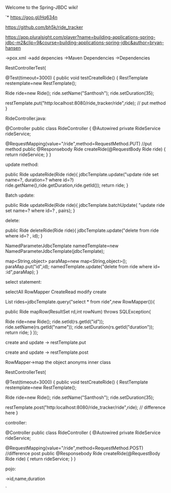 Welcome to the Spring-JBDC wiki!

`* https://goo.gl/Hq634n

https://github.com/bh5k/ride_tracker

https://app.pluralsight.com/player?name=building-applications-spring-jdbc-m2&clip=9&course=building-applications-spring-jdbc&author=bryan-hansen

->pox.xml
->add depencies
->Maven Dependencies
->Dependencies

RestControllerTest{

@Test(timeout=3000)
{
public void testCreateRide()
{
RestTemplate restemplate=new RestTemplate();

Ride ride=new Ride();
ride.setName("Santhosh");
ride.setDuration(35);

restTemplate.put("http:localhost:8080/ride_tracker/ride",ride);  // put method
}



RideController.java:

@Controller
public class RideController
{
@Autowired
private RideService rideService;

@RequestMapping(value="/ride",method=RequestMethod.PUT)   //put method
public @Responsebody Ride createRide(@RequestBody Ride ride)
{
return rideService;
}
}

update method:

public Ride updateRide(Ride ride){
jdbcTemplate.update("update ride set name=?, duration=? where id=?)
ride.getName(),ride.getDuration,ride.getId());
return ride;
}

Batch update:

public Ride updateRide(Ride ride){
jdbcTemplate.batchUpdate(
"update ride set name=? where id=? , pairs);
}

delete:

public Ride deleteRide(Ride ride){
jdbcTemplate.update("delete from ride where id=? , id);
}

NamedParameterJdbcTemplate namedTemplate=new
NamedParameterJdbcTemplate(jdbcTemplate);

map<String,object> paraMap=new map<String,object>();
paraMap.put("id",id);
namedTemplate.update("delete from ride where id= :id",paraMap);
}


select statement:

selectAll
RowMapper
CreateRead
modify create

List<ride> rides=jdbcTemplate.query("select * from ride",new RowMapper<Ride>()){

public Ride mapRow(ResultSet rd,int rowNum) throws SQLException{

Ride ride=new Ride();
ride.setId(rs.getId("id"));
ride.setName(rs.getId("name"));
ride.setDuration(rs.getId("duration"));
return ride;
}
});


create and update  -> restTemplate.put

create and update -> restTemplate.post

RowMapper->map the object anonyms inner class

RestControllerTest{

@Test(timeout=3000)
{
public void testCreateRide()
{
RestTemplate restemplate=new RestTemplate();

Ride ride=new Ride();
ride.setName("Santhosh");
ride.setDuration(35);

restTemplate.post("http:localhost:8080/ride_tracker/ride",ride);  // difference here
}


controller:


@Controller
public class RideController
{
@Autowired
private RideService rideService;

@RequestMapping(value="/ride",method=RequestMethod.POST)      //difference post
public @Responsebody Ride createRide(@RequestBody Ride ride)
{
return rideService;
}
}


pojo:

->id,name,duration



`
